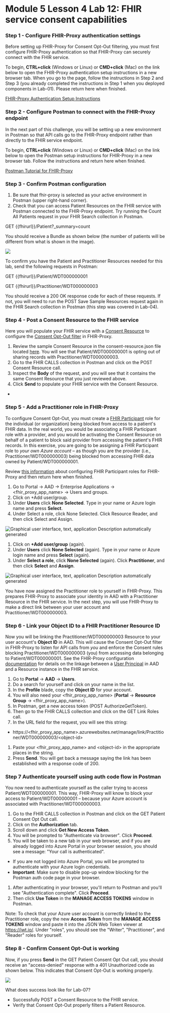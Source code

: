 # Module 5 Lesson 4 Lab 12: FHIR service consent capabilities

### Step 1 - Configure FHIR-Proxy authentication settings

Before setting up FHIR-Proxy for Consent Opt-Out filtering, you must first configure FHIR-Proxy authentication so that FHIR-Proxy can securely connect with the FHIR service.

To begin, **CTRL+click** (Windows or Linux) or **CMD+click** (Mac) on the link below to open the FHIR-Proxy authentication setup instructions in a new browser tab. When you go to the page, follow the instructions in Step 2 and Step 3 (you already completed the instructions in Step 1 when you deployed components in Lab-01). Please return here when finished.

[FHIR-Proxy Authentication Setup Instructions](https://github.com/microsoft/azure-health-data-services-workshop/blob/main/resources/docs/FHIR-Starter_ARM_template_README.md#step-2---complete-fhir-proxy-authentication)

### Step 2 - Configure Postman to connect with the FHIR-Proxy endpoint

In the next part of this challenge, you will be setting up a new environment in Postman so that API calls go to the FHIR-Proxy endpoint rather than directly to the FHIR service endpoint.

To begin, **CTRL+click** (Windows or Linux) or **CMD+click** (Mac) on the link below to open the Postman setup instructions for FHIR-Proxy in a new browser tab. Follow the instructions and return here when finished.

[Postman Tutorial for FHIR-Proxy](https://github.com/microsoft/azure-health-data-services-workshop/blob/main/resources/docs/FHIR-Starter_ARM_template_README.md#step-2---complete-fhir-proxy-authentication)

### Step 3 - Confirm Postman configuration

1.  Be sure that fhir-proxy is selected as your active environment in Postman (upper right-hand corner).
2.  Check that you can access Patient Resources on the FHIR service with Postman connected to the FHIR-Proxy endpoint. Try running the Count All Patients request in your FHIR Search collection in Postman.

GET {{fhirurl}}/Patient?_summary=count

You should receive a Bundle as shown below (the number of patients will be different from what is shown in the image).

![](media/5ee07257d96c7840562a2a8a2438ca7b.png)

To confirm you have the Patient and Practitioner Resources needed for this lab, send the following requests in Postman:

GET {{fhirurl}}/Patient/WDT000000001

GET {{fhirurl}}/Practitioner/WDT000000003

You should receive a 200 OK response code for each of these requests. If not, you will need to run the POST Save Sample Resources request again in the FHIR Search collection in Postman (this step was covered in Lab-04).

### Step 4 - Post a Consent Resource to the FHIR service

Here you will populate your FHIR service with a [Consent Resource](https://www.hl7.org/fhir/consent.html) to configure the [Consent Opt-Out filter](https://github.com/microsoft/fhir-proxy/blob/main/docs/configuration.md#consent-opt-out-filter) in FHIR-Proxy.

1.  Review the sample Consent Resource in the consent-resource.json file located [here](https://github.com/microsoft/azure-health-data-services-workshop/blob/main/Challenge-07%20-%20FHIR%20service%20consent%20capabilities/sample-data/consent-resource.json). You will see that Patient/WDT000000001 is opting out of sharing records with Practitioner/WDT000000003.
2.  Go to the FHIR CALLS collection in Postman and click on the POST Consent Resource call.
3.  Inspect the **Body** of the request, and you will see that it contains the same Consent Resource that you just reviewed above.
4.  Click **Send** to populate your FHIR service with the Consent Resource.
-   

### Step 5 - Add a Practitioner role in FHIR-Proxy

To configure Consent Opt-Out, you must create a [FHIR Participant](http://hl7.org/fhir/2020Feb/participant.html) role for the individual (or organization) being blocked from access to a patient's FHIR data. In the real world, you would be associating a FHIR Participant role with a provider, and you would be activating the Consent Resource on behalf of a patient to block said provider from accessing the patient's FHIR records. In this exercise, you are going to be assigning a FHIR Participant role to *your own Azure account* – as though you are the provider (i.e., Practitioner/WDT000000003) being blocked from accessing FHIR data owned by Patient/WDT000000001.

Review [this information](https://github.com/microsoft/fhir-proxy/blob/main/docs/configuration.md#configuring-participant-authorization-roles-for-users) about configuring FHIR Participant roles for FHIR-Proxy and then return here when finished.

1.  Go to Portal -\> AAD -\> Enterprise Applications -\> \<fhir_proxy_app_name\> -\> Users and groups.
2.  Click on +Add user/group.
3.  Under **Users** click **None Selected**. Type in your name or Azure login name and press **Select**.
4.  Under Select a role, click None Selected. Click Resource Reader, and then click Select and Assign.

![Graphical user interface, text, application Description automatically generated](media/ff0c514ec038f45325ed76e40aa5f267.png)

1.  Click on **+Add user/group** (again).
2.  Under **Users** click **None Selected** (again). Type in your name or Azure login name and press **Select** (again).
3.  Under **Select a role**, click **None Selected** (again). Click **Practitioner**, and then click **Select** and **Assign**.

![Graphical user interface, text, application Description automatically generated](media/ed8cdf5dfdc1b6c1e50acfcf52f48cad.png)

You have now assigned the Practitioner role to yourself in FHIR-Proxy. This prepares FHIR-Proxy to associate your identity in AAD with a Practitioner Resource in the FHIR service. In the next step, you will use FHIR-Proxy to make a direct link between your user account and Practitioner/WDT000000003.

### Step 6 - Link your Object ID to a FHIR Practitioner Resource ID

Now you will be linking the Practitioner/WDT000000003 Resource to your user account's **Object ID** in AAD. This will cause the Consent Opt-Out filter in FHIR-Proxy to listen for API calls from *you* and enforce the Consent rules blocking Practitioner/WDT000000003 (you) from accessing data belonging to Patient/WDT000000001. See the FHIR-Proxy configuration [documentation](https://github.com/microsoft/fhir-proxy/blob/main/docs/configuration.md#configuring-participant-authorization-roles-for-users) for details on the linkage between a [User Principal](https://docs.microsoft.com/en-us/azure/active-directory/develop/app-objects-and-service-principals#service-principal-object) in AAD and a Resource instance in the FHIR service.

1.  Go to **Portal** -\> **AAD** -\> **Users**.
2.  Do a search for yourself and click on your name in the list.
3.  In the **Profile** blade, copy the **Object ID** for your account.
4.  You will also need your \<fhir_proxy_app_name\> (**Portal** -\> **Resource Group** -\> \<fhir_proxy_app_name\>).
5.  In Postman, get a new access token (POST AuthorizeGetToken).
6.  Then go to the FHIR CALLS collection and click on the GET Link Roles call.
7.  In the URL field for the request, you will see this string:
-   https://\<fhir_proxy_app_name\>.azurewebsites.net/manage/link/Practitioner/WDT000000003/\<object-id\>
1.  Paste your \<fhir_proxy_app_name\> and \<object-id\> in the appropriate places in the string.
2.  Press **Send**. You will get back a message saying the link has been established with a response code of 200.

### Step 7 Authenticate yourself using auth code flow in Postman

You now need to authenticate yourself as the caller trying to access Patient/WDT000000001. This way, FHIR-Proxy will know to block your access to Patient/WDT000000001 – because your Azure account is associated with Practitioner/WDT000000003.

1.  Go to the FHIR CALLS collection in Postman and click on the GET Patient Consent Opt Out call.
2.  Click on the **Authorization** tab.
3.  Scroll down and click **Get New Access Token**.
4.  You will be prompted to "Authenticate via browser". Click **Proceed**.
5.  You will be taken to a new tab in your web browser, and if you are already logged into Azure Portal in your browser session, you should see a message: "Your call is authenticated".
-   If you are not logged into Azure Portal, you will be prompted to authenticate with your Azure login credentials.
-   **Important**: Make sure to disable pop-up window blocking for the Postman auth code page in your browser.
1.  After authenticating in your browser, you'll return to Postman and you'll see "Authentication complete". Click **Proceed**.
2.  Then click **Use Token** in the **MANAGE ACCESS TOKENS** window in Postman.

Note: To check that your Azure user account is correctly linked to the Practitioner role, copy the new **Access Token** from the **MANAGE ACCESS TOKENS** window and paste it into the JSON Web Token viewer at <https://jwt.io/>. Under "roles", you should see the "Writer", "Practitioner", and "Reader" roles for yourself.

### Step 8 - Confirm Consent Opt-Out is working

Now, if you press **Send** in the GET Patient Consent Opt Out call, you should receive an "access-denied" response with a 401 Unauthorized code as shown below. This indicates that Consent Opt-Out is working properly.

![](media/3122c9915e5c3676628320d60a45e31f.png)

What does success look like for Lab-07?

-   Successfully POST a Consent Resource to the FHIR service.
-   Verify that Consent Opt-Out properly filters a Patient Resource.

